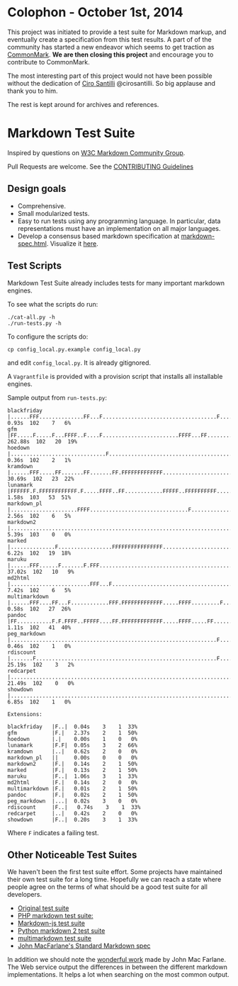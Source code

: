 # Colophon - October 1st, 2014

This project was initiated to provide a test suite for Markdown markup, and eventually create a specification from this test results. A part of of the community has started a new endeavor which seems to get traction as [CommonMark](https://github.com/jgm/stmd). **We are then closing this project** and encourage you to contribute to CommonMark. 

The most interesting part of this project would not have been possible without the dedication of [Ciro Santilli](https://github.com/cirosantilli) @cirosantilli. So big applause and thank you to him.


The rest is kept around for archives and references.

# Markdown Test Suite

Inspired by questions on [W3C Markdown Community Group](http://www.w3.org/community/markdown).

Pull Requests are welcome. See the [CONTRIBUTING Guidelines](https://github.com/karlcow/markdown-testsuite/blob/master/CONTRIBUTING.md)

## Design goals

- Comprehensive.
- Small modularized tests.
- Easy to run tests using any programming language. In particular, data representations must have an implementation on all major languages.
- Develop a consensus based markdown specification at [markdown-spec.html](markdown-spec.html). Visualize it [here](http://htmlpreview.github.io/?https://github.com/karlcow/markdown-testsuite/blob/master/markdown-spec.html).

## Test Scripts

Markdown Test Suite already includes tests for many important markdown engines.

To see what the scripts do run:

    ./cat-all.py -h
    ./run-tests.py -h

To configure the scripts do:

	cp config_local.py.example config_local.py

and edit `config_local.py`. It is already gitignored.

A `Vagrantfile` is provided with a provision script that installs all installable engines.

Sample output from `run-tests.py`:

    blackfriday   |......FFF..............FF...F....................................F....................................|   0.93s  102    7   6%
	gfm           |FF.....F.....F...FFFF..F....F........................FFFF...FF...............FF...F.......F...........| 262.88s  102   20  19%
    hoedown       |..............................F.................................................F.....................|   0.36s  102    2   1%
	kramdown      |......FFF.....FF.......FF.......FF.FFFFFFFFFFFFF.......................F..............................|  30.69s  102   23  22%
    lunamark      |FFFFFF.F.FFFFFFFFFFFF.F.....FFFF..FF............FFFFF..FFFFFFFFFF..............F...FFFFFFFFFFF........|   1.58s  103   53  51%
    markdown_pl   |.....................FFFF...............................F...............F.............................|   2.56s  102    6   5%
    markdown2     |......................................................................................................|   5.39s  103    0   0%
    marked        |..............F.................FFFFFFFFFFFFFFFF......................F.F.............................|   6.22s  102   19  18%
    maruku        |......FFF......F.......F.FFF...............................................FF.........................|  37.02s  102   10   9%
    md2html       |.........................FFF...F............................................FF........................|   7.42s  102    6   5%
    multimarkdown |......FFF....FF...F............FFF.FFFFFFFFFFFFF.....FFFF.........F...................................|   0.58s  102   27  26%
    pandoc        |FF...........F.F.FFFF..FFFFF....FF.FFFFFFFFFFFFF.....FFFF.....FF............FFF.FFF..................F|   1.11s  102   41  40%
    peg_markdown  |.................................................................F....................................|   0.46s  102    1   0%
    rdiscount     |.......F.........................................................F....................................|  25.19s  102    3   2%
    redcarpet     |......................................................................................................|  21.49s  102    0   0%
    showdown      |.......................................................................F..............................|   6.85s  102    1   0%

	Extensions:

    blackfriday   |F..|  0.04s    3    1  33%
	gfm           |F.|   2.37s    2    1  50%
    hoedown       |.|    0.00s    1    0   0%
    lunamark      |F.F|  0.05s    3    2  66%
    kramdown      |..|   0.62s    2    0   0%
    markdown_pl   ||     0.00s    0    0   0%
    markdown2     |F.|   0.14s    2    1  50%
    marked        |F.|   0.13s    2    1  50%
    maruku        |F..|  1.06s    3    1  33%
    md2html       |F.|   0.14s    2    0   0%
    multimarkdown |F.|   0.01s    2    1  50%
    pandoc        |F.|   0.02s    2    1  50%
    peg_markdown  |...|  0.02s    3    0   0%
    rdiscount     |F..|   0.74s    3    1  33%
    redcarpet     |..|   0.42s    2    0   0%
    showdown      |F..|  0.20s    3    1  33%

Where `F` indicates a failing test.

## Other Noticeable Test Suites

We haven't been the first test suite effort. Some projects have maintained their own test suite for a long time. Hopefully we can reach a state where people agree on the terms of what should be a good test suite for all developers.

- [Original test suite](http://daringfireball.net/projects/downloads/MarkdownTest_1.0.zip)
- [PHP markdown test suite:](https://github.com/michelf/mdtest/tree/master/Markdown.mdtest)
- [Markdown-js test suite](https://github.com/evilstreak/markdown-js/tree/master/test/features)
- [Python markdown 2 test suite](https://github.com/trentm/python-markdown2/tree/master/test/tm-cases)
- [multimarkdown test suite](https://github.com/fletcher/MMD-Test-Suite)
- [John MacFarlane's Standard Markdown spec](https://github.com/jgm/stmd)

In addition we should note the [wonderful work](http://johnmacfarlane.net/babelmark2/) made by John Mac Farlane. The Web service output the differences in between the different markdown implementations. It helps a lot when searching on the most common output.
